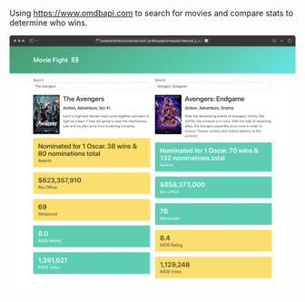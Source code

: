 Using https://www.omdbapi.com to search for movies and compare stats to determine who wins.

![app-screenshot.png](app-screenshot.png)
